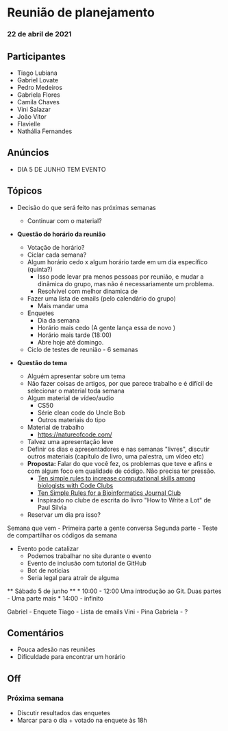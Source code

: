 # Reunião de planejamento
### 22 de abril de 2021

## Participantes
- Tiago Lubiana
- Gabriel Lovate
- Pedro Medeiros
- Gabriela Flores
- Camila Chaves
- Vini Salazar
- João Vitor
- Flavielle
- Nathália Fernandes

## Anúncios

- DIA 5 DE JUNHO TEM EVENTO

## Tópicos
- Decisão do que será feito nas próximas semanas
    - Continuar com o material?

- **Questão do horário da reunião**
    - Votação de horário?
    - Ciclar cada semana?
    - Algum horário cedo x algum horário tarde em um dia específico (quinta?)
        - Isso pode levar pra menos pessoas por reunião, e mudar a dinâmica do grupo, mas não é necessariamente um problema.
        - Resolvível com melhor dinamica de 
    - Fazer uma lista de emails (pelo calendário do grupo)
        - Mais mandar uma 
    - Enquetes
        - Dia da semana
        - Horário mais cedo (A gente lança essa de novo )
        - Horário mais tarde (18:00)
        - Abre hoje até domingo. 
    - Ciclo de testes de reunião - 6 semanas

- **Questão do tema**
    - Alguém apresentar sobre um tema
    - Não fazer coisas de artigos, por que parece trabalho e é difícil de selecionar o material toda semana
    - Algum material de vídeo/audio
        - CS50 
        - Série clean code do Uncle Bob
        - Outros materiais do tipo
    - Material de trabalho
        - https://natureofcode.com/
    - Talvez uma apresentação  leve
    - Definir os dias e apresentadores e nas semanas "livres", discutir outros materiais (capítulo de livro, uma palestra, um vídeo etc)
    - **Proposta:** Falar do que você fez, os problemas que teve e afins e com algum foco em qualidade de código. Não precisa ter pressão.
        - [Ten simple rules to increase computational skills among biologists with Code Clubs](https://journals.plos.org/ploscompbiol/article?id=10.1371/journal.pcbi.1008119)
        - [Ten Simple Rules for a Bioinformatics Journal Club](https://journals.plos.org/ploscompbiol/article?id=10.1371/journal.pcbi.1004526)
        - Inspirado no clube de escrita do livro "How to Write a Lot" de Paul Silvia
    - Reservar um dia pra isso? 

Semana que vem - Primeira parte a gente conversa
Segunda parte - Teste de compartilhar os códigos da semana


- Evento pode catalizar
    - Podemos trabalhar no site durante o evento
    - Evento de inclusão com tutorial de GitHub
    - Bot de notícias
    - Seria legal para atrair de alguma

** Sábado 5 de junho **
    * 10:00 - 12:00 Uma introdução ao Git. Duas partes 
     - Uma parte mais 
    * 14:00 - infinito


Gabriel - Enquete
Tiago - Lista de emails
Vini - Pina
Gabriela - ? 


## Comentários
- Pouca adesão nas reuniões
- Dificuldade para encontrar um horário

## Off

### Próxima semana
- Discutir resultados das enquetes
- Marcar para o dia + votado na enquete às 18h
